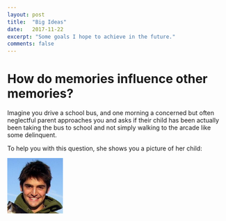 ```yaml
---
layout: post
title:  "Big Ideas"
date:   2017-11-22
excerpt: "Some goals I hope to achieve in the future."
comments: false
---
```


# How do memories influence other memories?
Imagine you drive a school bus, and one morning a concerned but often neglectful parent approaches you and asks if their child has been actually been taking the bus to school and not simply walking to the arcade like some delinquent.

To help you with this question, she shows you a picture of her child:

<img src="/images/adamo.jpg" style="width:128px;height:128px;">
